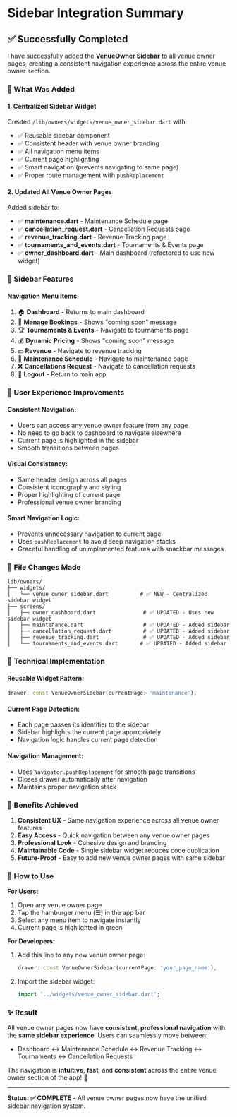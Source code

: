 # Sidebar Integration Summary

## ✅ **Successfully Completed**

I have successfully added the **VenueOwner Sidebar** to all venue owner pages, creating a consistent navigation experience across the entire venue owner section.

### **🎯 What Was Added**

#### **1. Centralized Sidebar Widget**
Created `/lib/owners/widgets/venue_owner_sidebar.dart` with:
- ✅ Reusable sidebar component
- ✅ Consistent header with venue owner branding
- ✅ All navigation menu items
- ✅ Current page highlighting
- ✅ Smart navigation (prevents navigating to same page)
- ✅ Proper route management with `pushReplacement`

#### **2. Updated All Venue Owner Pages**
Added sidebar to:
- ✅ **maintenance.dart** - Maintenance Schedule page
- ✅ **cancellation_request.dart** - Cancellation Requests page  
- ✅ **revenue_tracking.dart** - Revenue Tracking page
- ✅ **tournaments_and_events.dart** - Tournaments & Events page
- ✅ **owner_dashboard.dart** - Main dashboard (refactored to use new widget)

### **📱 Sidebar Features**

#### **Navigation Menu Items:**
1. 🏠 **Dashboard** - Returns to main dashboard
2. 📅 **Manage Bookings** - Shows "coming soon" message
3. 🏆 **Tournaments & Events** - Navigate to tournaments page
4. 💰 **Dynamic Pricing** - Shows "coming soon" message  
5. 💵 **Revenue** - Navigate to revenue tracking
6. 🔧 **Maintenance Schedule** - Navigate to maintenance page
7. ❌ **Cancellations Request** - Navigate to cancellation requests
8. 🚪 **Logout** - Return to main app

### **🎨 User Experience Improvements**

#### **Consistent Navigation:**
- Users can access any venue owner feature from any page
- No need to go back to dashboard to navigate elsewhere
- Current page is highlighted in the sidebar
- Smooth transitions between pages

#### **Visual Consistency:**
- Same header design across all pages
- Consistent iconography and styling
- Proper highlighting of current page
- Professional venue owner branding

#### **Smart Navigation Logic:**
- Prevents unnecessary navigation to current page
- Uses `pushReplacement` to avoid deep navigation stacks
- Graceful handling of unimplemented features with snackbar messages

### **📁 File Changes Made**

```
lib/owners/
├── widgets/
│   └── venue_owner_sidebar.dart          # ✅ NEW - Centralized sidebar widget
├── screens/
│   ├── owner_dashboard.dart               # ✅ UPDATED - Uses new sidebar widget
│   ├── maintenance.dart                   # ✅ UPDATED - Added sidebar
│   ├── cancellation_request.dart          # ✅ UPDATED - Added sidebar  
│   ├── revenue_tracking.dart              # ✅ UPDATED - Added sidebar
│   └── tournaments_and_events.dart       # ✅ UPDATED - Added sidebar
```

### **🔧 Technical Implementation**

#### **Reusable Widget Pattern:**
```dart
drawer: const VenueOwnerSidebar(currentPage: 'maintenance'),
```

#### **Current Page Detection:**
- Each page passes its identifier to the sidebar
- Sidebar highlights the current page appropriately
- Navigation logic handles current page detection

#### **Navigation Management:**
- Uses `Navigator.pushReplacement` for smooth page transitions
- Closes drawer automatically after navigation
- Maintains proper navigation stack

### **🎯 Benefits Achieved**

1. **Consistent UX** - Same navigation experience across all venue owner features
2. **Easy Access** - Quick navigation between any venue owner pages
3. **Professional Look** - Cohesive design and branding
4. **Maintainable Code** - Single sidebar widget reduces code duplication
5. **Future-Proof** - Easy to add new venue owner pages with same sidebar

### **🚀 How to Use**

**For Users:**
1. Open any venue owner page
2. Tap the hamburger menu (☰) in the app bar
3. Select any menu item to navigate instantly
4. Current page is highlighted in green

**For Developers:**
1. Add this line to any new venue owner page:
   ```dart
   drawer: const VenueOwnerSidebar(currentPage: 'your_page_name'),
   ```
2. Import the sidebar widget:
   ```dart
   import '../widgets/venue_owner_sidebar.dart';
   ```

### **✨ Result**

All venue owner pages now have **consistent, professional navigation** with the **same sidebar experience**. Users can seamlessly move between:
- Dashboard ↔ Maintenance Schedule ↔ Revenue Tracking ↔ Tournaments ↔ Cancellation Requests

The navigation is **intuitive**, **fast**, and **consistent** across the entire venue owner section of the app! 🎉

---

**Status: ✅ COMPLETE** - All venue owner pages now have the unified sidebar navigation system.

